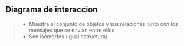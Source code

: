 ## Diagrama de interaccion
> - Muestra el conjunto de objetos y sus relaciones junto con los mensajes que se envian entre ellos
> - Son isomorfos (igual estructura)